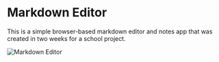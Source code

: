# Markdown Editor

This is a simple browser-based markdown editor and notes app that was created in two weeks for a school project.

![Markdown Editor](https://github.com/bcrussin/js-markdown-editor/assets/18034747/9bfc583c-0da9-426e-8a27-82f361be3ee4)
